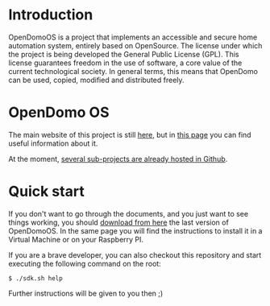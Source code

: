Introduction
============
OpenDomoOS is a project that implements an accessible and secure home automation system, entirely based on OpenSource. The license under which the project is being developed the General Public License (GPL). This license guarantees freedom in the use of software, a core value of the current technological society. In general terms, this means that OpenDomo can be used, copied, modified and distributed freely.

OpenDomo OS
===========
The main website of this project is still 
<a title="OpenDomo" href="http://en.opendomo.org">here</a>, but in <a href='https://github.com/opalenzuela/opendomo/wiki/OpenDomo'>this page</a> you can find useful information about it. 

At the moment, <a href='https://github.com/search?q=opendomo+OS&ref=cmdform'> several sub-projects are already hosted in Github</a>.

Quick start
===========
If you don't want to go through the documents, and you just want to see things working, you should <a title="OpenDomo" href="http://en.opendomo.org/downloads">download from here</a> the last version of OpenDomoOS. In the same page you will find the instructions to install it in a Virtual Machine or on your Raspberry PI.

If you are a brave developer, you can also checkout this repository and start executing the following command on the root:

    $ ./sdk.sh help

Further instructions will be given to you then ;)



